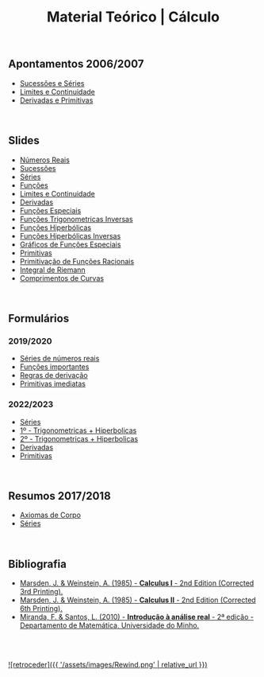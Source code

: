 <h1 align="center">Material Teórico | Cálculo</h1>

<br>

## Apontamentos 2006/2007
* [Sucessões e Séries](Apontamentos-Sucessoes-e-Series-2006-07.pdf)
* [Limites e Continuidade](Apontamentos-Limites-e-Continuidade-2006-07.pdf)
* [Derivadas e Primitivas](Apontamentos-Derivadas-e-Primitivas-2006-07.pdf)

<br>

## Slides
* [Números Reais](NumerosReais.pdf)
* [Sucessões](Sucessoes.pdf)
* [Séries](Series.pdf)
* [Funções](Funcoes.pdf)
* [Limites e Continuidade](Limite_Continuidade.pdf)
* [Derivadas](Derivadas.pdf)
* [Funções Especiais](Func%CC%A7oesEspeciais.pdf)
* [Funções Trigonometricas Inversas](TrigonometricasInversas.pdf)
* [Funções Hiperbólicas](FuncoesHiperbolicas.pdf)
* [Funções Hiperbólicas Inversas](HiperbolicasInversas.pdf)
* [Gráficos de Funções Especiais](GraficosFuncoesEspeciais.pdf)
* [Primitivas](Primitivas.pdf)
* [Primitivação de Funções Racionais](PrimitivacaoFuncoesRacionais.pdf)
* [Integral de Riemann](IntegralRiemann.pdf)
* [Comprimentos de Curvas](Comprimentos_de_curvas.pdf)

<br>

## Formulários
### 2019/2020
* [Séries de números reais](Formul%C3%A1rio%201.pdf)
* [Funções importantes](Formul%C3%A1rio%202.pdf)
* [Regras de derivação](Formul%C3%A1rio%203.pdf)
* [Primitivas imediatas](Formul%C3%A1rio%204.pdf)

### 2022/2023
* [Séries](Formulario_Series_2223.pdf)
* [1º - Trigonometricas + Hiperbolicas](Formulario_Trigonometricas_Hiperbolicas_2223.pdf)
* [2º - Trigonometricas + Hiperbolicas](Segundo_Formulario_Trigonometricas_Hiperbolicas_2223.pdf)
* [Derivadas](Formulario_Derivadas_2223.pdf)
* [Primitivas](Formulario_Primitivas_2223.pdf)

<br>

## Resumos 2017/2018
* [Axiomas de Corpo](Resumo_corpo-2017-18.pdf)
* [Séries](Resumo_series-2017-18.pdf)

<br>

## Bibliografia
* [Marsden, J.  &  Weinstein, A. (1985) - **Calculus I** - 2nd Edition (Corrected 3rd Printing).](qt78g124h2.pdf)
* [Marsden, J.  &  Weinstein, A. (1985) - **Calculus II** - 2nd Edition (Corrected 6th Printing).](qt5jh3x2h2.pdf)
* [Miranda, F.  &  Santos, L. (2010) - **Introdução à análise real** - 2ª edição - Departamento de Matemática, Universidade do Minho.](IntAnaliseReal.pdf)

<br><br>

[![retroceder]({{ '/assets/images/Rewind.png' | relative_url }})](https://david81820.github.io/Recursos-LCC/calculo)